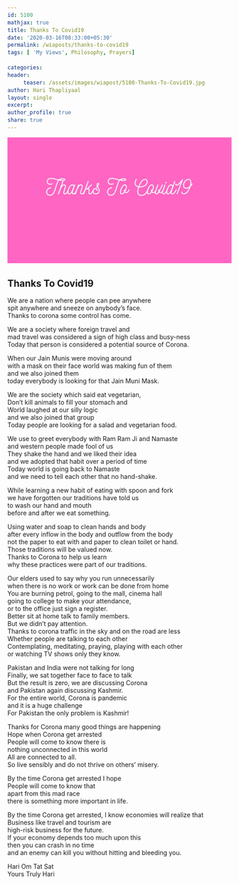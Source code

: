 ```yaml
--- 
id: 5100
mathjax: true  
title: Thanks To Covid19
date: '2020-03-16T08:33:00+05:30'
permalink: /wiaposts/thanks-to-covid19
tags: [ 'My Views', Philosophy, Prayers]

categories: 
header:
     teaser: /assets/images/wiapost/5100-Thanks-To-Covid19.jpg
author: Hari Thapliyaal 
layout: single 
excerpt:  
author_profile: true 
share: true 
---
```


![Thanks To Covid19](/assets/images/wiapost/5100-Thanks-To-Covid19.jpg)     

##  Thanks To Covid19

We are a nation where people can pee anywhere  
spit anywhere and sneeze on anybody’s face.  
Thanks to corona some control has come.

We are a society where foreign travel and  
mad travel was considered a sign of high class and busy-ness  
Today that person is considered a potential source of Corona.

When our Jain Munis were moving around  
with a mask on their face world was making fun of them  
and we also joined them  
today everybody is looking for that Jain Muni Mask.

We are the society which said eat vegetarian,  
Don’t kill animals to fill your stomach and  
World laughed at our silly logic  
and we also joined that group  
Today people are looking for a salad and vegetarian food.

We use to greet everybody with Ram Ram Ji and Namaste  
and western people made fool of us  
They shake the hand and we liked their idea  
and we adopted that habit over a period of time  
Today world is going back to Namaste  
and we need to tell each other that no hand-shake.

While learning a new habit of eating with spoon and fork  
we have forgotten our traditions have told us  
to wash our hand and mouth  
before and after we eat something.

Using water and soap to clean hands and body  
after every inflow in the body and outflow from the body  
not the paper to eat with and paper to clean toilet or hand.  
Those traditions will be valued now.  
Thanks to Corona to help us learn  
why these practices were part of our traditions.

Our elders used to say why you run unnecessarily  
when there is no work or work can be done from home  
You are burning petrol, going to the mall, cinema hall  
going to college to make your attendance,  
or to the office just sign a register.  
Better sit at home talk to family members.  
But we didn’t pay attention.  
Thanks to corona traffic in the sky and on the road are less  
Whether people are talking to each other  
Contemplating, meditating, praying, playing with each other  
or watching TV shows only they know.

Pakistan and India were not talking for long  
Finally, we sat together face to face to talk  
But the result is zero, we are discussing Corona  
and Pakistan again discussing Kashmir.  
For the entire world, Corona is pandemic  
and it is a huge challenge  
For Pakistan the only problem is Kashmir!

Thanks for Corona many good things are happening  
Hope when Corona get arrested  
People will come to know there is  
nothing unconnected in this world  
All are connected to all.  
So live sensibly and do not thrive on others’ misery.

By the time Corona get arrested I hope  
People will come to know that  
apart from this mad race  
there is something more important in life.

By the time Corona get arrested, I know economies will realize that  
Business like travel and tourism are  
high-risk business for the future.  
If your economy depends too much upon this  
then you can crash in no time  
and an enemy can kill you without hitting and bleeding you.

Hari Om Tat Sat  
Yours Truly Hari

